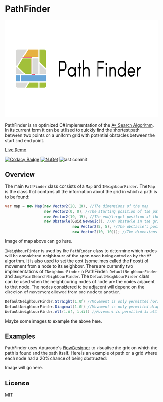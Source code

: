 # PathFinder

<p align="center">
  <img width="640" height="320" src="https://raw.githubusercontent.com/Aptacode/PathFinder/Production/Resources/Images/Banner.jpg">
</p>

PathFinder is an optimized C# implementation of the [A* Search Algorithm](https://en.wikipedia.org/wiki/A*_search_algorithm). In its current form it can be utilised to quickly find the shortest path between two points on a uniform grid with potential obstacles between the start and end point.

[Live Demo](https://aptacode.github.io/PathFinder/)

[![Codacy Badge](https://app.codacy.com/project/badge/Grade/1e520860e7f64f17bb523e6b8fae72b6)](https://www.codacy.com/gh/Aptacode/PathFinder/dashboard?utm_source=github.com&amp;utm_medium=referral&amp;utm_content=Aptacode/PathFinder&amp;utm_campaign=Badge_Grade)
[![NuGet](https://img.shields.io/nuget/v/Aptacode.PathFinder.svg?style=flat)](https://www.nuget.org/packages/Aptacode.PathFinder/)
![last commit](https://img.shields.io/github/last-commit/Aptacode/PathFinder?style=flat-square&cacheSeconds=86000)
## Overview

The main `PathFinder` class consists of a `Map` and `INeighbourFinder`. The `Map` is the class that contains all the information about the grid in which a path is to be found:

```csharp
var map = new Map(new Vector2(20, 20), //The dimensions of the map
                  new Vector2(0, 0), //The starting position of the path
                  new Vector2(19, 19), //The end/target position of the path
                  new Obstacle(Guid.NewGuid(), //An obstacle in the grid
                               new Vector2(5, 5), //The obstacle's position, this is set from the top lefthand corner.
                               new Vector2(10, 10))); //The dimensions of the obstacle.
```

Image of map above can go here.

`INeighbourFinder` is used by the `PathFinder` class to determine which nodes will be considered neighbours of the open node being acted on by the A* algorithm. It is also used to set the cost (sometimes called the **f** cost) of movement from a node to its neighbour. There are currently two implementations of `INeighbourFinder` in PathFinder: `DefaultNeighbourFinder` and `JumpPointSearchNeighbourFinder`.  The `DefaultNeighbourFinder` class can be used when the neighbouring nodes of node are the nodes adjacent to that node. The nodes considered to be adjacent will depend on the direction of movement allowed from one node to another.

```csharp
DefaultNeighbourFinder.Straight(1.0f) //Movement is only permitted horizontally and vertically, the cost of this movement is 1.
DefaultNeighbourFinder.Diagonal(1.0f) //Movement is only permitted diagonally, the cost of this movement is 1.
DefaultNeighbourFinder.All(1.0f, 1.41f) //Movement is permitted in all directions, the cost of horizontal or vertical movement is 1, the cost of diagonal movement is 1.41 (An approximation for the square root of 2).
```
Maybe some images to example the above here.



## Examples

PathFinder uses Aptacode's [FlowDesigner](https://github.com/Aptacode/FlowDesigner) to visualise the grid on which the path is found and the path itself. Here is an example of path on a grid where each node had a 20% chance of being obstructed:

Image will go here.




## License
[MIT](https://choosealicense.com/licenses/mit/)
